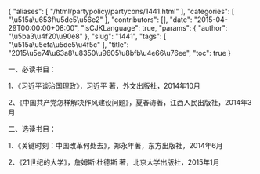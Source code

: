 {
    "aliases": [
        "/html/partypolicy/partycons/1441.html"
    ],
    "categories": [
        "\u515a\u653f\u5de5\u56e2"
    ],
    "contributors": [],
    "date": "2015-04-29T00:00:00+08:00",
    "isCJKLanguage": true,
    "params": {
        "author": "\u5ba3\u4f20\u90e8"
    },
    "slug": "1441",
    "tags": [
        "\u515a\u5efa\u5de5\u4f5c"
    ],
    "title": "2015\u5e74\u63a8\u8350\u9605\u8bfb\u4e66\u76ee",
    "toc": true
}

  一、必读书目： 




 1、《习近平谈治国理政》，习近平 著，外文出版社，2014年10月 




 2、《中国共产党怎样解决作风建设问题》，夏春涛著，江西人民出版社，2014年3月 




 二、选读书目： 




 1、《关键时刻：中国改革何处去》，郑永年著，东方出版社，2014年6月 




 2、《21世纪的大学》，詹姆斯·杜德斯
著，北京大学出版社，2015年1月 


